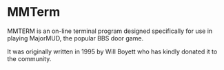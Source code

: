 # MMTerm
MMTERM is an on-line terminal program designed specifically for use in playing MajorMUD, the popular BBS door game.

It was originally written in 1995 by Will Boyett who has kindly donated it to the community.
